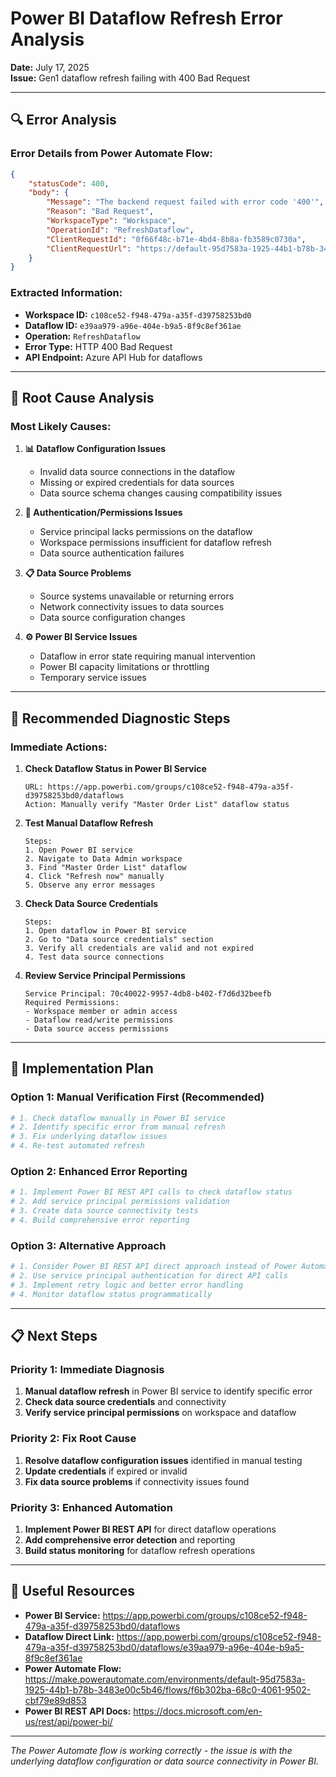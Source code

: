 # Power BI Dataflow Refresh Error Analysis

**Date:** July 17, 2025  
**Issue:** Gen1 dataflow refresh failing with 400 Bad Request

---

## 🔍 Error Analysis

### **Error Details from Power Automate Flow:**
```json
{
    "statusCode": 400,
    "body": {
        "Message": "The backend request failed with error code '400'",
        "Reason": "Bad Request", 
        "WorkspaceType": "Workspace",
        "OperationId": "RefreshDataflow",
        "ClientRequestId": "0f66f48c-b71e-4bd4-8b8a-fb3589c0730a",
        "ClientRequestUrl": "https://default-95d7583a-1925-44b1-b78b-3483e00c5b46.02.common.australia.azure-apihub.net/apim/dataflows/shared-dataflows-68b19203-d119-495e-a890-3ba8bda1c08a/api/groups/c108ce52-f948-479a-a35f-d39758253bd0/dataflows/e39aa979-a96e-404e-b9a5-8f9c8ef361ae/refreshdataflow?workspaceType=Workspace"
    }
}
```

### **Extracted Information:**
- **Workspace ID:** `c108ce52-f948-479a-a35f-d39758253bd0`
- **Dataflow ID:** `e39aa979-a96e-404e-b9a5-8f9c8ef361ae`
- **Operation:** `RefreshDataflow`
- **Error Type:** HTTP 400 Bad Request
- **API Endpoint:** Azure API Hub for dataflows

---

## 🎯 Root Cause Analysis

### **Most Likely Causes:**

1. **📊 Dataflow Configuration Issues**
   - Invalid data source connections in the dataflow
   - Missing or expired credentials for data sources
   - Data source schema changes causing compatibility issues

2. **🔐 Authentication/Permissions Issues**
   - Service principal lacks permissions on the dataflow
   - Workspace permissions insufficient for dataflow refresh
   - Data source authentication failures

3. **📋 Data Source Problems**
   - Source systems unavailable or returning errors
   - Network connectivity issues to data sources
   - Data source configuration changes

4. **⚙️ Power BI Service Issues**
   - Dataflow in error state requiring manual intervention
   - Power BI capacity limitations or throttling
   - Temporary service issues

---

## 🔧 Recommended Diagnostic Steps

### **Immediate Actions:**

1. **Check Dataflow Status in Power BI Service**
   ```
   URL: https://app.powerbi.com/groups/c108ce52-f948-479a-a35f-d39758253bd0/dataflows
   Action: Manually verify "Master Order List" dataflow status
   ```

2. **Test Manual Dataflow Refresh**
   ```
   Steps:
   1. Open Power BI service
   2. Navigate to Data Admin workspace  
   3. Find "Master Order List" dataflow
   4. Click "Refresh now" manually
   5. Observe any error messages
   ```

3. **Check Data Source Credentials**
   ```
   Steps:
   1. Open dataflow in Power BI service
   2. Go to "Data source credentials" section
   3. Verify all credentials are valid and not expired
   4. Test data source connections
   ```

4. **Review Service Principal Permissions**
   ```
   Service Principal: 70c40022-9957-4db8-b402-f7d6d32beefb
   Required Permissions:
   - Workspace member or admin access
   - Dataflow read/write permissions
   - Data source access permissions
   ```

---

## 🚀 Implementation Plan

### **Option 1: Manual Verification First (Recommended)**
```bash
# 1. Check dataflow manually in Power BI service
# 2. Identify specific error from manual refresh
# 3. Fix underlying dataflow issues
# 4. Re-test automated refresh
```

### **Option 2: Enhanced Error Reporting**
```bash
# 1. Implement Power BI REST API calls to check dataflow status
# 2. Add service principal permissions validation
# 3. Create data source connectivity tests
# 4. Build comprehensive error reporting
```

### **Option 3: Alternative Approach**
```bash
# 1. Consider Power BI REST API direct approach instead of Power Automate
# 2. Use service principal authentication for direct API calls
# 3. Implement retry logic and better error handling
# 4. Monitor dataflow status programmatically
```

---

## 📋 Next Steps

### **Priority 1: Immediate Diagnosis**
1. **Manual dataflow refresh** in Power BI service to identify specific error
2. **Check data source credentials** and connectivity
3. **Verify service principal permissions** on workspace and dataflow

### **Priority 2: Fix Root Cause**
1. **Resolve dataflow configuration issues** identified in manual testing
2. **Update credentials** if expired or invalid
3. **Fix data source problems** if connectivity issues found

### **Priority 3: Enhanced Automation**
1. **Implement Power BI REST API** for direct dataflow operations
2. **Add comprehensive error detection** and reporting
3. **Build status monitoring** for dataflow refresh operations

---

## 🔗 Useful Resources

- **Power BI Service:** https://app.powerbi.com/groups/c108ce52-f948-479a-a35f-d39758253bd0/dataflows
- **Dataflow Direct Link:** https://app.powerbi.com/groups/c108ce52-f948-479a-a35f-d39758253bd0/dataflows/e39aa979-a96e-404e-b9a5-8f9c8ef361ae
- **Power Automate Flow:** https://make.powerautomate.com/environments/default-95d7583a-1925-44b1-b78b-3483e00c5b46/flows/f6b302ba-68c0-4061-9502-cbf79e89d853
- **Power BI REST API Docs:** https://docs.microsoft.com/en-us/rest/api/power-bi/

---

*The Power Automate flow is working correctly - the issue is with the underlying dataflow configuration or data source connectivity in Power BI.*
